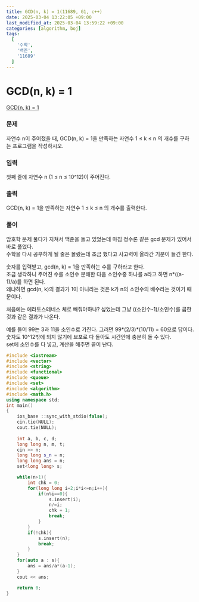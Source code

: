 ```yaml
---
title: GCD(n, k) = 1(11689, G1, c++)
date: 2025-03-04 13:22:05 +09:00
last_modified_at: 2025-03-04 13:59:22 +09:00
categories: [algorithm, boj]
tags:
  [
    '수학',
    '백준',
    '11689'
  ]
---
```

# **GCD(n, k) = 1**

[GCD(n, k) = 1](https://www.acmicpc.net/problem/11689)

### 문제
자연수 n이 주어졌을 때, GCD(n, k) = 1을 만족하는 자연수 1 ≤ k ≤ n 의 개수를 구하는 프로그램을 작성하시오.

### 입력
첫째 줄에 자연수 n (1 ≤ n ≤ 10^12)이 주어진다.

### 출력
GCD(n, k) = 1을 만족하는 자연수 1 ≤ k ≤ n 의 개수를 출력한다.

### 풀이
암호학 문제 풀다가 지쳐서 백준을 돌고 있었는데 마침 정수론 같은 gcd 문제가 있어서 바로 풀었다.<br>
수학을 다시 공부하게 될 줄은 몰랐는데 조금 했다고 사고력이 올라간 기분이 들긴 한다.<br>

숫자를 입력받고, gcd(n, k) = 1을 만족하는 수를 구하라고 한다.<br>
조금 생각하니 주어진 수를 소인수 분해한 다음 소인수중 하나를 a라고 하면 n\*((a-1)/a)를 하면 된다.<br>
왜냐하면 gcd(n, k)의 결과가 1이 아니라는 것은 k가 n의 소인수의 배수라는 것이기 때문이다.<br>

처음에는 에라토스테네스 체로 빼줘야하나? 싶었는데 그냥 ((소인수-1)/소인수)를 곱한 것과 같은 결과가 나온다.

예를 들어 99는 3과 11을 소인수로 가진다. 그러면 99\*(2/3)\*(10/11) = 60으로 답이다.<br>
숫자도 10^12밖에 되지 않기에 브포로 다 돌아도 시간안에 충분히 돌 수 있다.<br>
set에 소인수를 다 넣고, 계산을 해주면 끝이 난다.


```c++
#include <iostream>
#include <vector>
#include <string>
#include <functional>
#include <queue>
#include <set>
#include <algorithm>
#include <math.h>
using namespace std;
int main()
{
    ios_base ::sync_with_stdio(false);
    cin.tie(NULL);
    cout.tie(NULL);
    
    int a, b, c, d;
    long long n, m, t;
    cin >> n;
    long long s_n = n;
    long long ans = n;
    set<long long> s;

    while(n>1){
        int chk = 0;
        for(long long i=2;i*i<=n;i++){
            if(n%i==0){
                s.insert(i);
                n/=i;
                chk = 1;
                break;
            }
        }
        if(!chk){
            s.insert(n);
            break;
        }
    }
    for(auto a : s){
        ans = ans/a*(a-1);
    }
    cout << ans;

    return 0;
}
```
